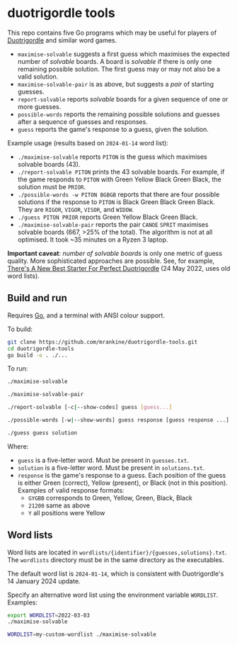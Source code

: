 # duotrigordle tools

This repo contains five Go programs which may be useful for players of [Duotrigordle](https://duotrigordle.com) and similar word games.

- `maximise-solvable` suggests a first guess which maximises the expected number of _solvable_ boards. A board is _solvable_ if there is only one remaining possible solution. The first guess may or may not also be a valid solution.
- `maximise-solvable-pair` is as above, but suggests a _pair_ of starting guesses.
- `report-solvable` reports _solvable_ boards for a given sequence of one or more guesses.
- `possible-words` reports the remaining possible solutions and guesses after a sequence of guesses and responses.
- `guess` reports the game's response to a guess, given the solution.

Example usage (results based on `2024-01-14` word list):

- `./maximise-solvable` reports `PITON` is the guess which maximises solvable boards (43).
- `./report-solvable PITON` prints the 43 solvable boards. For example, if the game responds to `PITON` with Green Yellow Black Green Black, the solution must be `PRIOR`.
- `./possible-words -w PITON BGBGB` reports that there are four possible solutions if the response to `PITON` is Black Green Black Green Black. They are `RIGOR`, `VIGOR`, `VISOR`, and `WIDOW`.
- `./guess PITON PRIOR` reports Green Yellow Black Green Black.
- `./maximise-solvable-pair` reports the pair `CANOE` `SPRIT` maximises solvable boards (667, >25% of the total). The algorithm is not at all optimised. It took ~35 minutes on a Ryzen 3 laptop.

**Important caveat**: _number of solvable boards_ is only one metric of guess quality. More sophisticated approaches are possible. See, for example, [There's A New Best Starter For Perfect Duotrigordle](https://www.youtube.com/watch?v=Hk5BNh1DtTU) (24 May 2022, uses old word lists).

## Build and run

Requires [Go](https://go.dev/doc/install), and a terminal with ANSI colour support.

To build:

```bash
git clone https://github.com/mrankine/duotrigordle-tools.git
cd duotrigordle-tools
go build -o . ./...
```

To run:

```bash
./maximise-solvable
```

```bash
./maximise-solvable-pair
```

```bash
./report-solvable [-c|--show-codes] guess [guess...]
```

```bash
./possible-words [-w|--show-words] guess response [guess response ...]
```

```bash
./guess guess solution
```

Where:

- `guess` is a five-letter word. Must be present in `guesses.txt`.
- `solution` is a five-letter word. Must be present in `solutions.txt`.
- `response` is the game's response to a guess. Each position of the guess is either Green (correct), Yellow (present), or Black (not in this position). Examples of valid response formats:
  - `GYGBB` corresponds to Green, Yellow, Green, Black, Black
  - `21200` same as above
  - `Y` all positions were Yellow

## Word lists

Word lists are located in `wordlists/{identifier}/{guesses,solutions}.txt`. The `wordlists` directory must be in the same directory as the executables.

The default word list is `2024-01-14`, which is consistent with Duotrigordle's 14 January 2024 update.

Specify an alternative word list using the environment variable `WORDLIST`. Examples:

```bash
export WORDLIST=2022-03-03
./maximise-solvable
```

```bash
WORDLIST=my-custom-wordlist ./maximise-solvable
```
